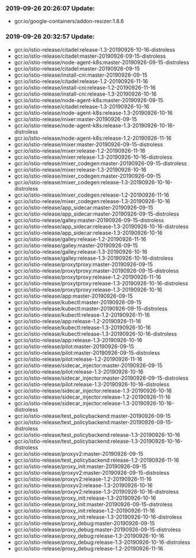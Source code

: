 ### 2019-09-26 20:26:07 Update:

- gcr.io/google-containers/addon-resizer:1.8.6
### 2019-09-26 20:32:57 Update:

- gcr.io/istio-release/citadel:release-1.3-20190926-10-16-distroless
- gcr.io/istio-release/citadel:master-20190926-09-15-distroless
- gcr.io/istio-release/node-agent-k8s:master-20190926-09-15-distroless
- gcr.io/istio-release/citadel:master-20190926-09-15
- gcr.io/istio-release/install-cni:master-20190926-09-15
- gcr.io/istio-release/citadel:release-1.2-20190926-11-16
- gcr.io/istio-release/install-cni:release-1.2-20190926-11-16
- gcr.io/istio-release/install-cni:release-1.3-20190926-10-16
- gcr.io/istio-release/node-agent-k8s:master-20190926-09-15
- gcr.io/istio-release/citadel:release-1.3-20190926-10-16
- gcr.io/istio-release/node-agent-k8s:release-1.3-20190926-10-16
- gcr.io/istio-release/mixer:master-20190926-09-15
- gcr.io/istio-release/node-agent-k8s:release-1.3-20190926-10-16-distroless
- gcr.io/istio-release/node-agent-k8s:release-1.2-20190926-11-16
- gcr.io/istio-release/mixer:master-20190926-09-15-distroless
- gcr.io/istio-release/mixer:release-1.2-20190926-11-16
- gcr.io/istio-release/mixer:release-1.3-20190926-10-16-distroless
- gcr.io/istio-release/mixer_codegen:master-20190926-09-15-distroless
- gcr.io/istio-release/mixer:release-1.3-20190926-10-16
- gcr.io/istio-release/mixer_codegen:master-20190926-09-15
- gcr.io/istio-release/mixer_codegen:release-1.3-20190926-10-16-distroless
- gcr.io/istio-release/mixer_codegen:release-1.2-20190926-11-16
- gcr.io/istio-release/mixer_codegen:release-1.3-20190926-10-16
- gcr.io/istio-release/app_sidecar:master-20190926-09-15
- gcr.io/istio-release/app_sidecar:master-20190926-09-15-distroless
- gcr.io/istio-release/galley:master-20190926-09-15-distroless
- gcr.io/istio-release/app_sidecar:release-1.3-20190926-10-16-distroless
- gcr.io/istio-release/app_sidecar:release-1.3-20190926-10-16
- gcr.io/istio-release/galley:release-1.2-20190926-11-16
- gcr.io/istio-release/galley:master-20190926-09-15
- gcr.io/istio-release/galley:release-1.3-20190926-10-16
- gcr.io/istio-release/galley:release-1.3-20190926-10-16-distroless
- gcr.io/istio-release/proxytproxy:master-20190926-09-15
- gcr.io/istio-release/proxytproxy:master-20190926-09-15-distroless
- gcr.io/istio-release/proxytproxy:release-1.2-20190926-11-16
- gcr.io/istio-release/proxytproxy:release-1.3-20190926-10-16-distroless
- gcr.io/istio-release/proxytproxy:release-1.3-20190926-10-16
- gcr.io/istio-release/app:master-20190926-09-15
- gcr.io/istio-release/kubectl:master-20190926-09-15
- gcr.io/istio-release/kubectl:master-20190926-09-15-distroless
- gcr.io/istio-release/kubectl:release-1.2-20190926-11-16
- gcr.io/istio-release/app:release-1.2-20190926-11-16
- gcr.io/istio-release/kubectl:release-1.3-20190926-10-16
- gcr.io/istio-release/kubectl:release-1.3-20190926-10-16-distroless
- gcr.io/istio-release/app:release-1.3-20190926-10-16
- gcr.io/istio-release/pilot:master-20190926-09-15
- gcr.io/istio-release/pilot:master-20190926-09-15-distroless
- gcr.io/istio-release/pilot:release-1.2-20190926-11-16
- gcr.io/istio-release/sidecar_injector:master-20190926-09-15
- gcr.io/istio-release/pilot:release-1.3-20190926-10-16
- gcr.io/istio-release/sidecar_injector:master-20190926-09-15-distroless
- gcr.io/istio-release/pilot:release-1.3-20190926-10-16-distroless
- gcr.io/istio-release/sidecar_injector:release-1.3-20190926-10-16
- gcr.io/istio-release/sidecar_injector:release-1.2-20190926-11-16
- gcr.io/istio-release/sidecar_injector:release-1.3-20190926-10-16-distroless
- gcr.io/istio-release/test_policybackend:master-20190926-09-15
- gcr.io/istio-release/test_policybackend:master-20190926-09-15-distroless
- gcr.io/istio-release/test_policybackend:release-1.3-20190926-10-16
- gcr.io/istio-release/test_policybackend:release-1.3-20190926-10-16-distroless
- gcr.io/istio-release/proxyv2:master-20190926-09-15
- gcr.io/istio-release/test_policybackend:release-1.2-20190926-11-16
- gcr.io/istio-release/proxy_init:master-20190926-09-15
- gcr.io/istio-release/proxyv2:master-20190926-09-15-distroless
- gcr.io/istio-release/proxyv2:release-1.2-20190926-11-16
- gcr.io/istio-release/proxyv2:release-1.3-20190926-10-16
- gcr.io/istio-release/proxyv2:release-1.3-20190926-10-16-distroless
- gcr.io/istio-release/proxy_init:release-1.3-20190926-10-16
- gcr.io/istio-release/proxy_init:master-20190926-09-15-distroless
- gcr.io/istio-release/proxy_init:release-1.2-20190926-11-16
- gcr.io/istio-release/proxy_init:release-1.3-20190926-10-16-distroless
- gcr.io/istio-release/proxy_debug:master-20190926-09-15
- gcr.io/istio-release/proxy_debug:master-20190926-09-15-distroless
- gcr.io/istio-release/proxy_debug:release-1.3-20190926-10-16
- gcr.io/istio-release/proxy_debug:release-1.3-20190926-10-16-distroless
- gcr.io/istio-release/proxy_debug:release-1.2-20190926-11-16
